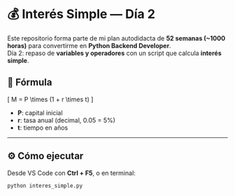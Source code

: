 # 💰 Interés Simple — Día 2

Este repositorio forma parte de mi plan autodidacta de **52 semanas (~1000 horas)** para convertirme en **Python Backend Developer**.  
Día 2: repaso de **variables y operadores** con un script que calcula **interés simple**.

## 🧮 Fórmula
\[
M = P \times (1 + r \times t)
\]
- **P**: capital inicial  
- **r**: tasa anual (decimal, 0.05 = 5%)  
- **t**: tiempo en años  

---

## ⚙️ Cómo ejecutar
Desde VS Code con **Ctrl + F5**, o en terminal:
```bash
python interes_simple.py
